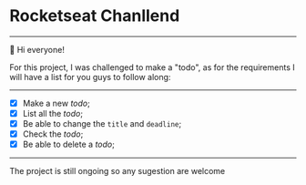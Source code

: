 # Rocketseat Chanllend
  - - - -

:wave: Hi everyone!

For this project, I was challenged to make a "todo", as for the requirements I will have a list for you guys to follow along:
 - - - - 

- [x] Make a new *todo*;
- [x] List all the *todo*;
- [x] Be able to change the `title` and `deadline`;
- [x] Check the *todo*;
- [x] Be able to delete a *todo*;

 - - - -
The project is still ongoing so any sugestion are welcome

